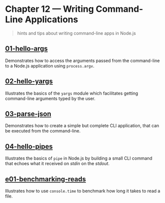# Chapter 12 &mdash; Writing Command-Line Applications
> hints and tips about writing command-line apps in Node.js

## [01-hello-args](./01-hello-args/)
Demonstrates how to access the arguments passed from the command-line to a Node.js application using `process.argv`.

## [02-hello-yargs](./02-hello-yargs/)
Illustrates the basics of the `yargs` module which facilitates getting command-line arguments typed by the user.

## [03-parse-json](./03-parse-json/)
Demonstrates how to create a simple but complete CLI application, that can be executed from the command-line.

## [04-hello-pipes](./04-hello-pipes/)
Illustrates the basics of `pipe` in Node.js by building a small CLI command that echoes what it received on *stdin* on the *stdout*.

## [e01-benchmarking-reads](./e01-benchmarking-reads/)
Illustrates how to use `console.time` to benchmark how long it takes to read a file.
